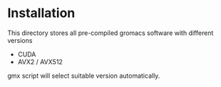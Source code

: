 # Installation



This directory stores all pre-compiled gromacs software with different versions
  * CUDA
  * AVX2 / AVX512

gmx script will select suitable version automatically.
